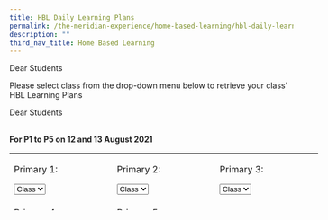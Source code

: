 ```yaml
---
title: HBL Daily Learning Plans
permalink: /the-meridian-experience/home-based-learning/hbl-daily-learning-plans/
description: ""
third_nav_title: Home Based Learning
---
```

Dear Students  
  
Please select class from the drop-down menu below to retrieve your class' HBL Learning Plans

Dear Students  
  
	     
<br><span style="background-color: transparent; text-align: center; color: rgb(34, 34, 34);"><b>For&nbsp;</b></span><b style="color: rgb(34, 34, 34); text-align: center;">P1 to P5 on 12 and 13 August 2021</b><span style="text-align: center; background-color: transparent; color: rgb(34, 34, 34);"><b><br></b></span><font size="2">
</font>
<table style="width: 548px; height: 102px;" class="iveo_table ive_eobj_center ives_tab_1">
<tbody>
<tr>
<td style="width: 184px;">
  
  <p style="text-align: left;"><font size="3">Primary 1:</font></p>
  <select id="select">
 
<option value="">Class</option>
  
  <option value="">1CA</option>
  <option value="">1IN</option>
  <option value="">1RB</option>
  <option value="">1RS</option>
  <option value="">1RT</option>
  <option value="">1TW</option>
  
  </select>
  
  
</td>
<td style="width: 184px;">
  
  <p style="text-align: left;"><font size="3">Primary 2:</font></p>
  <select id="select">
 
<option value="">Class</option>
  
  <option value="">2CA</option>
  <option value="">2RB</option>
  <option value="">2RS</option>
  
  </select>
  
  
</td>
<td style="width: 184px;">
  
  <p style="text-align: left;"><font size="3">Primary 3:</font></p>
  <select id="select">
 
<option value="">Class</option>
  
   <option value="">3CA</option>
   <option value="">3RB</option>
   <option value="">3RS</option>
   <option value="">3RT</option>
  
  </select>
  
  
</td>
</tr>
 
  
<tr>
<td style="width: 184px;">
  
  <p style="text-align: left;"><font size="3">Primary 4:</font></p>
  <select id="select">
 
<option value="">Class</option>
  
  <option value="">4CA</option>
  <option value="">4RB</option>
  <option value="">4RS</option>
  <option value="">4RT</option>
  		
  
  </select>
  
  
</td>
<td style="width: 184px;">
  
  <p style="text-align: left;"><font size="3">Primary 5:</font></p>
  <select id="select">
 
<option value="">Class</option>
  
  <option value="">5RB</option>
  <option value="">5RS</option>
  <option value="">5RT</option>
  <option value="">5TW</option>
  
  </select>
  
  
</td>
<td style="width: 184px;">
  
</td>
</tr>
  
  
</tbody>
</table>
    
